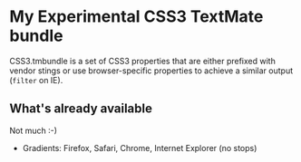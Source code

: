 My Experimental CSS3 TextMate bundle
====================================

CSS3.tmbundle is a set of CSS3 properties that are either prefixed with vendor stings or use browser-specific properties to achieve a similar output (`filter` on IE).

What's already available
------------------------

Not much :-)

- Gradients: Firefox, Safari, Chrome, Internet Explorer (no stops)
  
